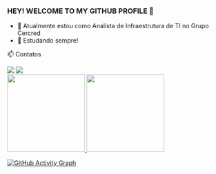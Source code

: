 ### HEY! WELCOME TO MY GITHUB PROFILE 👋

- 🔭 Atualmente estou como Analista de Infraestrutura de TI no Grupo Cercred
- 🌱 Estudando sempre! 


📫 Contatos

<div>
<a href="https://www.linkedin.com/in/seu-usuário-linkedln-aqui" target="_blank"><img src="https://img.shields.io/badge/-LinkedIn-%230077B5?style=for-the-badge&logo=linkedin&logoColor=white" target="_blank"></a>  
<a href = "mailto:arthur_dos_reis@hotmail.com"><img src="https://img.shields.io/badge/Gmail-D14836?style=for-the-badge&logo=gmail&logoColor=white" target="_blank"></a>
</div>

<div>
<a href="https://github.com/arthurbreis">
<img height="180em" src="https://github-readme-stats.vercel.app/api/top-langs/?username=arthurbreis&layout=compact&langs_count=7&theme=dracula"/>
<img height="180em" src="https://github-readme-stats.vercel.app/api?username=arthurbreis&show_icons=true&theme=dracula&include_all_commits=true&count_private=true"/>
</div>
  
![GitHub Activity Graph](https://activity-graph.herokuapp.com/graph?username=arthurbreis&bg_color=000000&color=4fff67&line=4fff67&point=ffffff&area=true&hide_border=true)  
